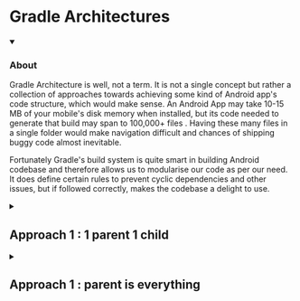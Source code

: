 # Gradle Architectures

<details open>

<summary><h3> About </h3></summary>

Gradle Architecture is well, not a term. It is not a single concept but rather a collection of approaches towards achieving some kind of Android app's code structure, which would make sense. An Android App may take 10-15 MB of your mobile's disk memory when installed, but its code needed to generate that build may span to 100,000+ files . Having these many files in a single folder would make navigation difficult and chances of shipping buggy code almost inevitable.

Fortunately Gradle's build system is quite smart in building Android codebase and therefore allows us to modularise our code as per our need. It does define certain rules to prevent cyclic dependencies and other issues, but if followed correctly, makes the codebase a delight to use.

</details>


<details >
<summary><h2> Approach 1 : 1 parent 1 child </h2></summary>

This is one of the most common architectures in Android environment . In this the gradle has 3 configurations files : `settings.gradle`, `/build.gradle` and `app/build.gradle`.  

- gradle will start the initialisation process from `settings.gradle` and define all the modules of the project. here it will find this line `include ':app'` and identify `app` folder as a module of the project.
- then it will read root's `/build.gradle` and initialise certain root level plugins(?need more research)
- finally it will read `app/build.gradle`, apply various plugins(?) and execute the `android` configuration(?) and include the dependencies with the build

**You can check the 3 gradle files from  [p1_basic](/p1_basic/) for the usual configuration.**

notice how the format follows:
```groovy
//settings.gradle
rootProject.name = "p1_basic"
include ':app'

// (root)/build.gradle
buildscript {
    repositories {/*google();mavenCentral();gradlePluginPortal(),...*/}
    dependencies { /* classpath "com.android.tools.build:gradle:7.3.1"; classpath "org.jetbrains.kotlin:kotlin-gradle-plugin:1.7.20",... */}
}
allprojects {
    repositories {/*google();mavenCentral();gradlePluginPortal(),...*/}
}

//(root)/app/build.gradle
plugins {/*...*/}
android {/*...*/}
dependencies {/*...*/}
```

From these 3 files, we can get the following info:  

1. from `settings.gradle`, we define that project's root name will be `p1_basic` and it consist of only 1 module i.e, `app
2. for root's `build.gradle`, we dissect the various blocks:
   1. `buildscript` blocks runs the first for every gradle command. this block defines the libraries/plugins (aka `classpath`) that would be needed in one/multiple module and are therefore initialised before the initialisation process of each module. the repository block defines the online hosting servers from where the dependencies are supposed to be downloaded
   2. `allprojects` runs immediately after buildscript .here we can run code that is supposed to run before each module. currently it defines the repositories from where the various dependencies could  be extracted
3. app's build.gradle contains the initialisation code for app module. it defines various module flavours  options and configurations , followed by the dependencies

### Alternate (Modern Flavor): Ditch the `classpath`s (Also, use kotlin gradle files!)

new versions of Android Studio generated the similar 1 parent 1 child architecture app, but with slightly different content in gradle files. here, the root's build.gradle is kept clean and instead the initialisation info like the various server paths for downloading is moved to settings.gradle

**You can check the 3 gradle files from  [p1_new](/p1_new/) for the newer configuration.**

<u><i>Note 1: Gradle not only  understands groovy but kotlin too!</i></u>.  
you can simply rename your `build.gradle` file to `build.gradle.kts` , use `"` instead of `'` for strings and make some other small modifications, and you can have a perfect android project using 0 `.gradle` files!. 
**the [p1_new](/p1_new/) project has all the gradle files in kotlin**

<u><i>Note2: Where there's kotlin, there's the Higher order functions!</i></u>.  
The groovy language also uses [groovy scopes](https://www.baeldung.com/groovy/variable-scope) to declare the various properties. in kotlin, this is similar to using a higher order function like `with(x){..}` or `x.run{...}` where all the properties and methods of `x` will be accessible inside the block like `this.abc()`, where `this` is also optional.
I find it cool because i can instead write all the code as direct api lines instead of writingthe blocks which i find more understandable. **checkout the [app's gradle file](/p1_new/app/build.gradle) which is written in a similar manner**

</details>

<details >
<summary><h2> Approach 1 :  parent is everything </h2></summary>
</details>
